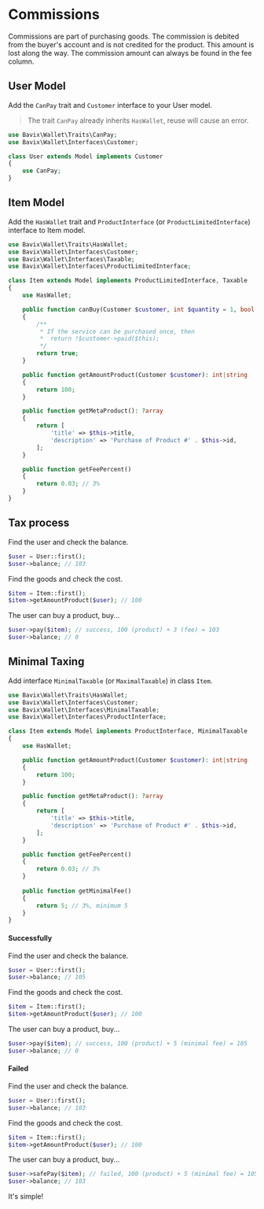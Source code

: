 # Commissions

Commissions are part of purchasing goods. The commission is debited from the buyer's account and is not credited for the product. This amount is lost along the way. The commission amount can always be found in the fee column.

## User Model

Add the `CanPay` trait and `Customer` interface to your User model.

> The trait `CanPay` already inherits `HasWallet`, reuse will cause an error.

```php
use Bavix\Wallet\Traits\CanPay;
use Bavix\Wallet\Interfaces\Customer;

class User extends Model implements Customer
{
    use CanPay;
}
```

## Item Model

Add the `HasWallet` trait and `ProductInterface` (or `ProductLimitedInterface`) interface to Item model.

```php
use Bavix\Wallet\Traits\HasWallet;
use Bavix\Wallet\Interfaces\Customer;
use Bavix\Wallet\Interfaces\Taxable;
use Bavix\Wallet\Interfaces\ProductLimitedInterface;

class Item extends Model implements ProductLimitedInterface, Taxable
{
    use HasWallet;

    public function canBuy(Customer $customer, int $quantity = 1, bool $force = false): bool
    {
        /**
         * If the service can be purchased once, then
         *  return !$customer->paid($this);
         */
        return true; 
    }

    public function getAmountProduct(Customer $customer): int|string
    {
        return 100;
    }

    public function getMetaProduct(): ?array
    {
        return [
            'title' => $this->title, 
            'description' => 'Purchase of Product #' . $this->id,
        ];
    }

    public function getFeePercent()
    {
        return 0.03; // 3%    
    }
}
```

## Tax process

Find the user and check the balance.

```php
$user = User::first();
$user->balance; // 103
```

Find the goods and check the cost.

```php
$item = Item::first();
$item->getAmountProduct($user); // 100
```

The user can buy a product, buy...

```php
$user->pay($item); // success, 100 (product) + 3 (fee) = 103
$user->balance; // 0
```

## Minimal Taxing

Add interface `MinimalTaxable` (or `MaximalTaxable`) in class `Item`.

```php
use Bavix\Wallet\Traits\HasWallet;
use Bavix\Wallet\Interfaces\Customer;
use Bavix\Wallet\Interfaces\MinimalTaxable;
use Bavix\Wallet\Interfaces\ProductInterface;

class Item extends Model implements ProductInterface, MinimalTaxable
{
    use HasWallet;

    public function getAmountProduct(Customer $customer): int|string
    {
        return 100;
    }

    public function getMetaProduct(): ?array
    {
        return [
            'title' => $this->title, 
            'description' => 'Purchase of Product #' . $this->id,
        ];
    }

    public function getFeePercent()
    {
        return 0.03; // 3%    
    }
    
    public function getMinimalFee()
    {
        return 5; // 3%, minimum 5    
    }
}
```

#### Successfully

Find the user and check the balance.

```php
$user = User::first();
$user->balance; // 105
```

Find the goods and check the cost.

```php
$item = Item::first();
$item->getAmountProduct($user); // 100
```

The user can buy a product, buy...

```php
$user->pay($item); // success, 100 (product) + 5 (minimal fee) = 105
$user->balance; // 0
```

#### Failed

Find the user and check the balance.

```php
$user = User::first();
$user->balance; // 103
```

Find the goods and check the cost.

```php
$item = Item::first();
$item->getAmountProduct($user); // 100
```

The user can buy a product, buy...

```php
$user->safePay($item); // failed, 100 (product) + 5 (minimal fee) = 105
$user->balance; // 103
```

It's simple!
